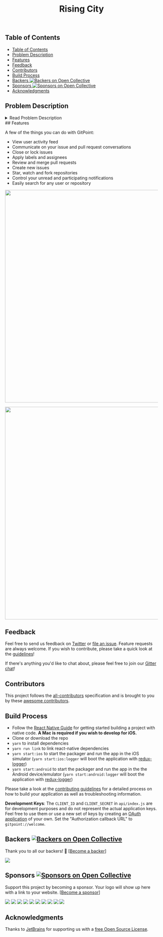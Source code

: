 <h1 align="center"> Rising City </h1> <br>

<!-- START doctoc generated TOC please keep comment here to allow auto update -->
<!-- DON'T EDIT THIS SECTION, INSTEAD RE-RUN doctoc TO UPDATE -->
## Table of Contents

- [Table of Contents](#table-of-contents)
- [Problem Description](#problem-description)
- [Features](#features)
- [Feedback](#feedback)
- [Contributors](#contributors)
- [Build Process](#build-process)
- [Backers ![Backers on Open Collective](#backers)](#backers-backers-on-open-collectivebackers)
- [Sponsors ![Sponsors on Open Collective](#sponsors)](#sponsors-sponsors-on-open-collectivesponsors)
- [Acknowledgments](#acknowledgments)

<!-- END doctoc generated TOC please keep comment here to allow auto update -->

## Problem Description

<details><summary>Read Problem Description</summary>
<p>

Wayne Enterprises is developing a new city. They are constructing many buildings and plan to use software to keep track of all buildings under construction in this new city. A building record has the following fields: 
__buildingNum__: unique integer identifier for each building.
__executed_time__: total number of days spent so far on this building.
__total_time__: the total number of days needed to complete the construction of the building.

The needed operations are:

1. Print (buildingNum) prints the triplet buildingNume,executed_time,total_time.
2. Print (buildingNum1, buildingNum2) prints all triplets bn, executed_tims, total_time for which buildingNum1 <= bn <= buildingNum2.
3. Insert (buildingNum,total_time) where buildingNum is different from existing building numbers and executed_time = 0.

In order to complete the given task, you must use a min-heap and a Red-Black Tree (RBT). You must write your own code the min heap and RBT. Also, you may assume that the number of active buildings will not exceed 2000.

A min heap should be used to store (buildingNums,executed_time,total_time) triplets ordered by executed_time. You mwill need a suitable mechanism to handle duplicate executed_times in your min heap. An RBT should be used store (buildingNums,executed_time,total_time) triplets ordered by buildingNum. You are required to maintain pointers between corresponding nodes in the min-heap and RBT.

Wayne Construction works on one building at a time. When it is time to select a building to work on, the building with the lowest executed_time (ties are broken by selecting the building with the lowest buildingNum) is selected. The selected building is worked on until complete or for 5 days, whichever happens first. If the building completes during this period its number and day of completion is output and it is removed from the data structures. Otherwise, the building’s executed_time is updated. In both cases, Wayne Construction selects the next building to work on using the selection rule. When no building remains, the completion date of the new city is output.

</p>
</details>
## Features

A few of the things you can do with GitPoint:

* View user activity feed
* Communicate on your issue and pull request conversations
* Close or lock issues
* Apply labels and assignees
* Review and merge pull requests
* Create new issues
* Star, watch and fork repositories
* Control your unread and participating notifications
* Easily search for any user or repository

<p align="center">
  <img src = "http://i.imgur.com/IkSnFRL.png" width=700>
</p>

<p align="center">
  <img src = "http://i.imgur.com/0iorG20.png" width=700>
</p>

## Feedback

Feel free to send us feedback on [Twitter](https://twitter.com/gitpointapp) or [file an issue](https://github.com/gitpoint/git-point/issues/new). Feature requests are always welcome. If you wish to contribute, please take a quick look at the [guidelines](./CONTRIBUTING.md)!

If there's anything you'd like to chat about, please feel free to join our [Gitter chat](https://gitter.im/git-point)!

## Contributors

This project follows the [all-contributors](https://github.com/kentcdodds/all-contributors) specification and is brought to you by these [awesome contributors](./CONTRIBUTORS.md).

## Build Process

- Follow the [React Native Guide](https://facebook.github.io/react-native/docs/getting-started.html) for getting started building a project with native code. **A Mac is required if you wish to develop for iOS.**
- Clone or download the repo
- `yarn` to install dependencies
- `yarn run link` to link react-native dependencies
- `yarn start:ios` to start the packager and run the app in the iOS simulator (`yarn start:ios:logger` will boot the application with [redux-logger](<https://github.com/evgenyrodionov/redux-logger>))
- `yarn start:android` to start the packager and run the app in the the Android device/emulator (`yarn start:android:logger` will boot the application with [redux-logger](https://github.com/evgenyrodionov/redux-logger))

Please take a look at the [contributing guidelines](./CONTRIBUTING.md) for a detailed process on how to build your application as well as troubleshooting information.

**Development Keys**: The `CLIENT_ID` and `CLIENT_SECRET` in `api/index.js` are for development purposes and do not represent the actual application keys. Feel free to use them or use a new set of keys by creating an [OAuth application](https://github.com/settings/applications/new) of your own. Set the "Authorization callback URL" to `gitpoint://welcome`.

## Backers [![Backers on Open Collective](https://opencollective.com/git-point/backers/badge.svg)](#backers)

Thank you to all our backers! 🙏 [[Become a backer](https://opencollective.com/git-point#backer)]

<a href="https://opencollective.com/git-point#backers" target="_blank"><img src="https://opencollective.com/git-point/backers.svg?width=890"></a>

## Sponsors [![Sponsors on Open Collective](https://opencollective.com/git-point/sponsors/badge.svg)](#sponsors)

Support this project by becoming a sponsor. Your logo will show up here with a link to your website. [[Become a sponsor](https://opencollective.com/git-point#sponsor)]

<a href="https://opencollective.com/git-point/sponsor/0/website" target="_blank"><img src="https://opencollective.com/git-point/sponsor/0/avatar.svg"></a>
<a href="https://opencollective.com/git-point/sponsor/1/website" target="_blank"><img src="https://opencollective.com/git-point/sponsor/1/avatar.svg"></a>
<a href="https://opencollective.com/git-point/sponsor/2/website" target="_blank"><img src="https://opencollective.com/git-point/sponsor/2/avatar.svg"></a>
<a href="https://opencollective.com/git-point/sponsor/3/website" target="_blank"><img src="https://opencollective.com/git-point/sponsor/3/avatar.svg"></a>
<a href="https://opencollective.com/git-point/sponsor/4/website" target="_blank"><img src="https://opencollective.com/git-point/sponsor/4/avatar.svg"></a>
<a href="https://opencollective.com/git-point/sponsor/5/website" target="_blank"><img src="https://opencollective.com/git-point/sponsor/5/avatar.svg"></a>
<a href="https://opencollective.com/git-point/sponsor/6/website" target="_blank"><img src="https://opencollective.com/git-point/sponsor/6/avatar.svg"></a>
<a href="https://opencollective.com/git-point/sponsor/7/website" target="_blank"><img src="https://opencollective.com/git-point/sponsor/7/avatar.svg"></a>
<a href="https://opencollective.com/git-point/sponsor/8/website" target="_blank"><img src="https://opencollective.com/git-point/sponsor/8/avatar.svg"></a>
<a href="https://opencollective.com/git-point/sponsor/9/website" target="_blank"><img src="https://opencollective.com/git-point/sponsor/9/avatar.svg"></a>

## Acknowledgments

Thanks to [JetBrains](https://www.jetbrains.com) for supporting us with a [free Open Source License](https://www.jetbrains.com/buy/opensource).